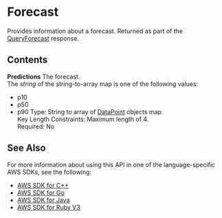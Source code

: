 # Forecast<a name="API_forecastquery_Forecast"></a>

Provides information about a forecast\. Returned as part of the [QueryForecast](API_forecastquery_QueryForecast.md) response\.

## Contents<a name="API_forecastquery_Forecast_Contents"></a>

 **Predictions**   <a name="forecast-Type-forecastquery_Forecast-Predictions"></a>
The forecast\.  
The *string* of the string\-to\-array map is one of the following values:  
+ p10
+ p50
+ p90
Type: String to array of [DataPoint](API_forecastquery_DataPoint.md) objects map  
Key Length Constraints: Maximum length of 4\.  
Required: No

## See Also<a name="API_forecastquery_Forecast_SeeAlso"></a>

For more information about using this API in one of the language\-specific AWS SDKs, see the following:
+  [AWS SDK for C\+\+](https://docs.aws.amazon.com/goto/SdkForCpp/forecastquery-2018-06-26/Forecast) 
+  [AWS SDK for Go](https://docs.aws.amazon.com/goto/SdkForGoV1/forecastquery-2018-06-26/Forecast) 
+  [AWS SDK for Java](https://docs.aws.amazon.com/goto/SdkForJava/forecastquery-2018-06-26/Forecast) 
+  [AWS SDK for Ruby V3](https://docs.aws.amazon.com/goto/SdkForRubyV3/forecastquery-2018-06-26/Forecast) 